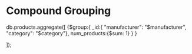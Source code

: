 # Compound Grouping


db.products.aggregate([
		{$group:{
				_id:{
					"manufacturer": "$manufacturer",
					"category": "$category"},
				num_products:{$sum: 1}
			}
		}

]);
